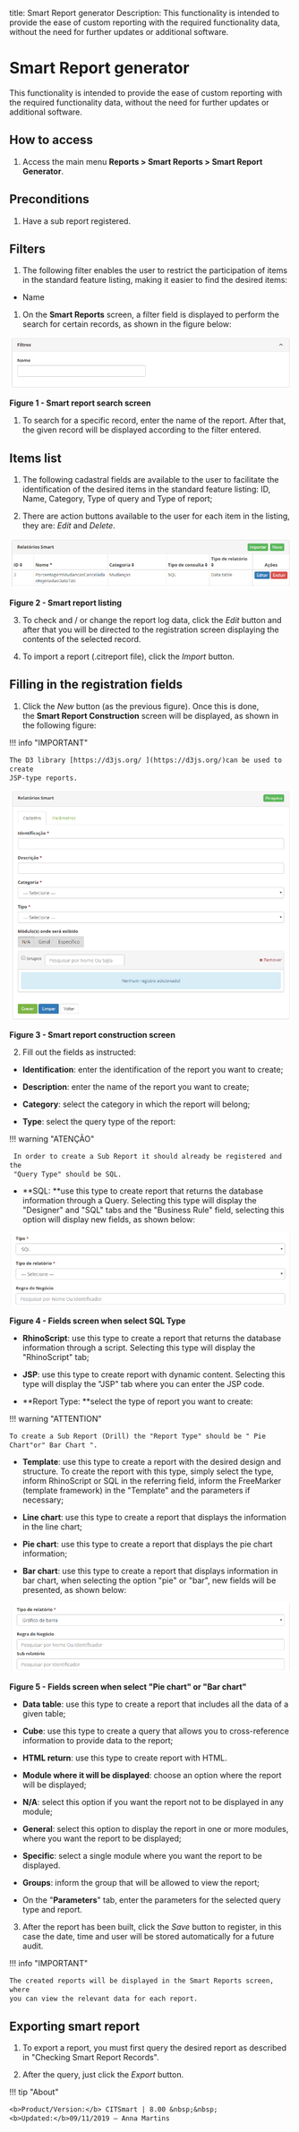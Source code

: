 title: Smart Report generator
Description: This functionality is intended to provide the ease of custom reporting with the required functionality data, without the need for further updates or additional software.

# Smart Report generator

This functionality is intended to provide the ease of custom reporting with the
required functionality data, without the need for further updates or additional
software.

How to access
-------------

1.  Access the main menu **Reports > Smart Reports > Smart Report
    Generator**.

Preconditions
-------------

1.  Have a sub report registered.

Filters
-------

1.  The following filter enables the user to restrict the participation of items
    in the standard feature listing, making it easier to find the desired items:

-   Name

1.  On the **Smart Reports** screen, a filter field is displayed to perform the
    search for certain records, as shown in the figure below:

![Criar](images/generate-1.png)

**Figure 1 - Smart report search screen**

1.  To search for a specific record, enter the name of the report. After that,
    the given record will be displayed according to the filter entered.

Items list
----------

1.  The following cadastral fields are available to the user to facilitate the
    identification of the desired items in the standard feature listing: ID,
    Name, Category, Type of query and Type of report;

2.  There are action buttons available to the user for each item in the listing,
    they are: *Edit* and *Delete*.

![Criar](images/generate-2.png)

**Figure 2 - Smart report listing**

3.  To check and / or change the report log data, click the *Edit* button and
    after that you will be directed to the registration screen displaying the
    contents of the selected record.

4.  To import a report (.citreport file), click the *Import* button.

Filling in the registration fields
----------------------------------

1.  Click the *New* button (as the previous figure). Once this is done,
    the **Smart Report Construction** screen will be displayed, as shown in the
    following figure:

!!! info "IMPORTANT"

    The D3 library [https://d3js.org/ ](https://d3js.org/)can be used to create
    JSP-type reports.

![Criar](images/generate-3.png)

**Figure 3 - Smart report construction screen**

2.  Fill out the fields as instructed:

-   **Identification**: enter the identification of the report you want to
    create;

-   **Description**: enter the name of the report you want to create;

-   **Category**: select the category in which the report will belong;

-   **Type**: select the query type of the report:

   !!! warning "ATENÇÃO"

     In order to create a Sub Report it should already be registered and the
     "Query Type" should be SQL.

-   **SQL: **use this type to create report that returns the database
    information through a Query. Selecting this type will display the "Designer"
    and "SQL" tabs and the "Business Rule" field, selecting this option will
    display new fields, as shown below:

![Criar](images/generate-4.png)

**Figure 4 - Fields screen when select SQL Type**

-   **RhinoScript**: use this type to create a report that returns the database
    information through a script. Selecting this type will display the
    "RhinoScript" tab;

-   **JSP**: use this type to create report with dynamic content. Selecting this
    type will display the "JSP" tab where you can enter the JSP code.

-   **Report Type: **select the type of report you want to create:

!!! warning "ATTENTION"

    To create a Sub Report (Drill) the "Report Type" should be " Pie Chart"or" Bar Chart ".

-   **Template**: use this type to create a report with the desired design and
    structure. To create the report with this type, simply select the type,
    inform RhinoScript or SQL in the referring field, inform the FreeMarker
    (template framework) in the "Template" and the parameters if necessary;

-   **Line chart**: use this type to create a report that displays the
    information in the line chart;

-   **Pie chart**: use this type to create a report that displays the pie chart
    information;

-   **Bar chart**: use this type to create a report that displays information in
    bar chart, when selecting the option "pie" or "bar", new fields will be
    presented, as shown below:

![Criar](images/generate-5.png)

**Figure 5 - Fields screen when select "Pie chart" or "Bar chart"**

-   **Data table**: use this type to create a report that includes all the data
    of a given table;

-   **Cube**: use this type to create a query that allows you to cross-reference
    information to provide data to the report;

-   **HTML return**: use this type to create report with HTML.

-   **Module where it will be displayed**: choose an option where the report
    will be displayed;

-   **N/A**: select this option if you want the report not to be displayed in
    any module;

-   **General**: select this option to display the report in one or more
    modules, where you want the report to be displayed;

-   **Specific**: select a single module where you want the report to be
    displayed.

-   **Groups**: inform the group that will be allowed to view the report;

-   On the "**Parameters**" tab, enter the parameters for the selected query
    type and report.

3.  After the report has been built, click the *Save* button to register, in
    this case the date, time and user will be stored automatically for a future
    audit.

!!! info "IMPORTANT"

    The created reports will be displayed in the Smart Reports screen, where
    you can view the relevant data for each report.

Exporting smart report
----------------------

1.  To export a report, you must first query the desired report as described in
    "Checking Smart Report Records".

2.  After the query, just click the *Export* button.

!!! tip "About"

    <b>Product/Version:</b> CITSmart | 8.00 &nbsp;&nbsp;
    <b>Updated:</b>09/11/2019 – Anna Martins
